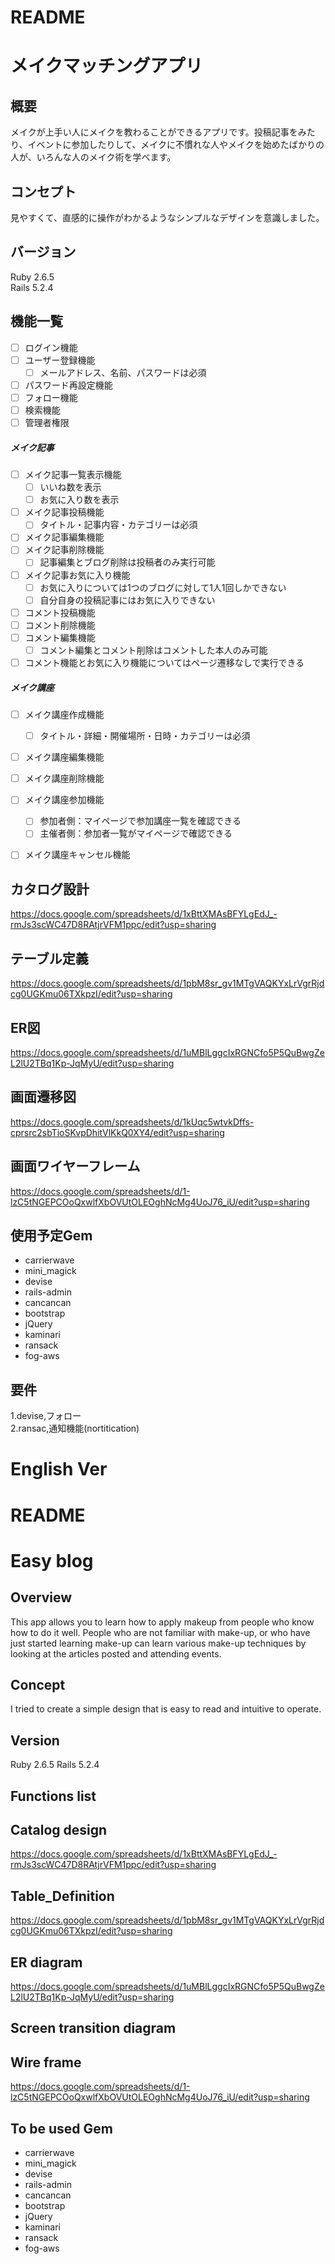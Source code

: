 # README

# メイクマッチングアプリ

## 概要
メイクが上手い人にメイクを教わることができるアプリです。投稿記事をみたり、イベントに参加したりして、メイクに不慣れな人やメイクを始めたばかりの人が、いろんな人のメイク術を学べます。

## コンセプト
見やすくて、直感的に操作がわかるようなシンプルなデザインを意識しました。

## バージョン
Ruby 2.6.5  
Rails 5.2.4

## 機能一覧
- [ ] ログイン機能
- [ ] ユーザー登録機能
  - [ ] メールアドレス、名前、パスワードは必須
- [ ] パスワード再設定機能
- [ ] フォロー機能
- [ ] 検索機能
- [ ] 管理者権限

##### メイク記事
- [ ] メイク記事一覧表示機能
  - [ ] いいね数を表示
  - [ ] お気に入り数を表示
- [ ] メイク記事投稿機能
  - [ ] タイトル・記事内容・カテゴリーは必須
- [ ] メイク記事編集機能
- [ ] メイク記事削除機能
  - [ ] 記事編集とブログ削除は投稿者のみ実行可能
- [ ] メイク記事お気に入り機能
  - [ ] お気に入りについては1つのブログに対して1人1回しかできない
  - [ ] 自分自身の投稿記事にはお気に入りできない
- [ ] コメント投稿機能
- [ ] コメント削除機能
- [ ] コメント編集機能
  - [ ] コメント編集とコメント削除はコメントした本人のみ可能
- [ ] コメント機能とお気に入り機能についてはページ遷移なしで実行できる

##### メイク講座
- [ ] メイク講座作成機能
  - [ ] タイトル・詳細・開催場所・日時・カテゴリーは必須
- [ ] メイク講座編集機能
- [ ] メイク講座削除機能
- [ ] メイク講座参加機能
  - [ ] 参加者側：マイページで参加講座一覧を確認できる
  - [ ] 主催者側：参加者一覧がマイページで確認できる
- [ ] メイク講座キャンセル機能


## カタログ設計
https://docs.google.com/spreadsheets/d/1xBttXMAsBFYLgEdJ_-rmJs3scWC47D8RAtjrVFM1ppc/edit?usp=sharing

## テーブル定義
https://docs.google.com/spreadsheets/d/1pbM8sr_gv1MTgVAQKYxLrVgrRjdcg0UGKmu06TXkpzI/edit?usp=sharing

## ER図
https://docs.google.com/spreadsheets/d/1uMBlLggcIxRGNCfo5P5QuBwgZeL2lU2TBq1Kp-JqMyU/edit?usp=sharing

## 画面遷移図
https://docs.google.com/spreadsheets/d/1kUqc5wtvkDffs-cprsrc2sbTioSKvpDhitVlKkQ0XY4/edit?usp=sharing

## 画面ワイヤーフレーム
https://docs.google.com/spreadsheets/d/1-lzC5tNGEPCOoQxwlfXbOVUtOLEOghNcMg4UoJ76_iU/edit?usp=sharing


## 使用予定Gem
* carrierwave
* mini_magick
* devise
* rails-admin
* cancancan
* bootstrap
* jQuery
* kaminari
* ransack
* fog-aws

## 要件
1.devise,フォロー  
2.ransac,通知機能(nortitication)



# English Ver

# README

# Easy blog

## Overview
This app allows you to learn how to apply makeup from people who know how to do it well. People who are not familiar with make-up, or who have just started learning make-up can learn various make-up techniques by looking at the articles posted and attending events.

## Concept
I tried to create a simple design that is easy to read and intuitive to operate.

## Version
Ruby 2.6.5
Rails 5.2.4

## Functions list


## Catalog design
https://docs.google.com/spreadsheets/d/1xBttXMAsBFYLgEdJ_-rmJs3scWC47D8RAtjrVFM1ppc/edit?usp=sharing

## Table_Definition
https://docs.google.com/spreadsheets/d/1pbM8sr_gv1MTgVAQKYxLrVgrRjdcg0UGKmu06TXkpzI/edit?usp=sharing

## ER diagram
https://docs.google.com/spreadsheets/d/1uMBlLggcIxRGNCfo5P5QuBwgZeL2lU2TBq1Kp-JqMyU/edit?usp=sharing

## Screen transition diagram


## Wire frame
https://docs.google.com/spreadsheets/d/1-lzC5tNGEPCOoQxwlfXbOVUtOLEOghNcMg4UoJ76_iU/edit?usp=sharing



## To be used Gem
* carrierwave
* mini_magick
* devise
* rails-admin
* cancancan
* bootstrap
* jQuery
* kaminari
* ransack
* fog-aws
